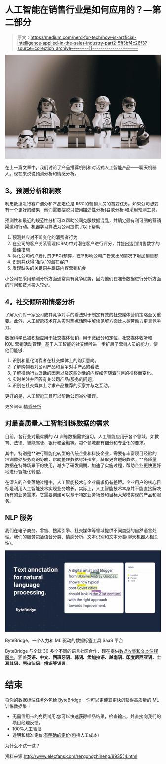 # 人工智能在销售行业是如何应用的？—第二部分

> 原文：<https://medium.com/nerd-for-tech/how-is-artificial-intelligence-applied-in-the-sales-industry-part2-5ff3bf4c26f3?source=collection_archive---------11----------------------->

![](img/70929333d53072d1cda4802c942dedc9.png)

在上一篇文章中，我们讨论了产品推荐机制和对话式人工智能产品——聊天机器人。现在来说说预测分析和情感分析。

## **3。预测分析和洞察**

利用数据进行客户细分和产品定位是 55%的营销人员的首要任务。如果公司想要有一个更好的结果，他们需要摆脱只使用描述性分析(谷歌分析)和采用预测工具。

预测性和最近的规范性分析可以帮助公司克服数据混乱，并确定最有利可图的营销渠道和行动。机器学习算法为公司提供了以下帮助:

1.  预测并应对不断变化的消费者行为
2.  在公司的客户关系管理(CRM)中对潜在客户进行评分，并提出达到销售数字的最佳措施
3.  优化公司的点击付费(PPC)预算，在不影响公司广告支出的情况下增加销售额
4.  识别并获得“相似”的潜在客户
5.  发现缺失的关键词并跟踪内容营销机会

小公司在采用预测分析方面通常具有竞争优势，因为他们在准备数据进行分析方面的时间和技术投入较少。

## **4。社交倾听和情感分析**

了解人们对一家公司或其竞争对手的看法对于制定有效的社交媒体营销策略至关重要。此外，人工智能技术在从实时热点话题中解读见解方面比人类劳动力更具竞争力。

数据科学已被积极应用于社交媒体营销，用于微细分和定位、社交媒体收听和 KOL 营销活动管理。基于人工智能的社交倾听进一步扩展了营销人员的能力，使他们能够:

1.  识别和量化消费者在社交媒体上的购买意向。
2.  了解购物者对公司产品和竞争对手产品的看法
3.  了解推动行业对话的因素以及这些对话的内容如何随着时间的推移而变化。
4.  实时关注并回答有关公司产品/服务的问题。
5.  识别在社交媒体上寻求产品推荐的买家并与之互动。

更好的是，人工智能工具可以帮助公司减少错误。

更多阅读:[情感分析](https://bytebridge.medium.com/text-labeling-case-fine-grained-multi-category-labeling-of-emotions-d811f863f67b)

## 对最高质量人工智能训练数据的需求

目前，各行业对最优质的 AI 训练数据需求迫切。人工智能应用于各个领域，如教育、法律、智能驾驶、银行和金融等。每个领域都有细分和专业化的要求。

其中，特别是**进行智能化转型的传统企业和科技企业，需要有丰富项目经验的培训数据服务商的协助，帮助整理数据标注指令，获取更合适的数据。**高质量数据在特殊场景下的使用，减少了研发周期，加速了实施过程，帮助企业更快更好地进行智能化转型。

在深入的产业落地过程中，人工智能技术与企业需求仍有差距。企业用户的核心目标是利用人工智能技术实现业务增长。实际上，人工智能技术本身并不能直接解决所有的业务需求。它需要创建可以基于特定业务场景和目标大规模实现的产品和服务。

## NLP 服务

我们在电子商务、零售、搜索引擎、社交媒体等领域提供不同类型的自然语言处理。我们的服务包括语音分类、情感分析、文本识别和文本分类(聊天机器人相关性)。

![](img/3ba505f9eb8775324b7dd667b3b77354.png)

ByteBridge，一个人力和 ML 驱动的数据标签工具 SaaS 平台

ByteBridge 与全球 30 多个不同的语言社区合作，现在提供[数据收集和文本注释服务](https://tinyurl.com/m5zpvntx)，涵盖**英语、中文、西班牙语、韩语、孟加拉语、越南语、印度尼西亚语、土耳其语、阿拉伯语、俄语等语言**。

# 结束

将你的数据标注任务外包给 [ByteBridge](https://tinyurl.com/dm3kxd86) ，你可以更便宜更快的获得高质量的 ML 训练数据集！

*   无需信用卡的免费试用:您可以快速获得样品结果，检查输出，并直接向我们的项目经理反馈。
*   100%人工验证
*   透明和标准定价:[有明确的定价](https://www.bytebridge.io/#/?module=price)(包括人工成本)

为什么不试一试？

资料来源:http://www.elecfans.com/rengongzhineng/893554.html